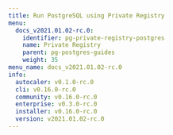```yaml
---
title: Run PostgreSQL using Private Registry
menu:
  docs_v2021.01.02-rc.0:
    identifier: pg-private-registry-postgres
    name: Private Registry
    parent: pg-postgres-guides
    weight: 35
menu_name: docs_v2021.01.02-rc.0
info:
  autocaler: v0.1.0-rc.0
  cli: v0.16.0-rc.0
  community: v0.16.0-rc.0
  enterprise: v0.3.0-rc.0
  installer: v0.16.0-rc.0
  version: v2021.01.02-rc.0
---
```


